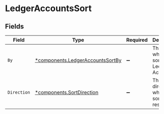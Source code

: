 # LedgerAccountsSort


## Fields

| Field                                                                               | Type                                                                                | Required                                                                            | Description                                                                         | Example                                                                             |
| ----------------------------------------------------------------------------------- | ----------------------------------------------------------------------------------- | ----------------------------------------------------------------------------------- | ----------------------------------------------------------------------------------- | ----------------------------------------------------------------------------------- |
| `By`                                                                                | [*components.LedgerAccountsSortBy](../../models/components/ledgeraccountssortby.md) | :heavy_minus_sign:                                                                  | The field on which to sort the Ledger Accounts                                      | updated_at                                                                          |
| `Direction`                                                                         | [*components.SortDirection](../../models/components/sortdirection.md)               | :heavy_minus_sign:                                                                  | The direction in which to sort the results                                          |                                                                                     |